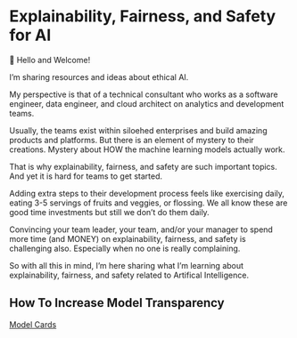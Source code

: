 # Explainability, Fairness, and Safety for AI

👋 Hello and Welcome!  

I’m sharing resources and ideas about ethical AI.    

My perspective is that of a technical consultant who works as a software engineer, data engineer, and cloud architect on analytics and development teams. 

Usually, the teams exist within siloehed enterprises and build amazing products and platforms. But there is an element of mystery to their creations. Mystery about HOW the machine learning models actually work.  

That is why explainability, fairness, and safety are such important topics. And yet it is hard for teams to get started.  

Adding extra steps to their development process feels like exercising daily, eating 3-5 servings of fruits and veggies, or flossing. We all know these are good time investments but still we don’t do them daily.  

Convincing your team leader, your team, and/or your manager to spend more time (and MONEY) on explainability, fairness, and safety is challenging also. Especially when no one is really complaining. 

So with all this in mind, I’m here sharing what I’m learning about explainability, fairness, and safety related to Artifical Intelligence.

## How To Increase Model Transparency 
[Model Cards](/model-cards/README.md)
